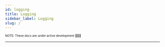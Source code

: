 ```yaml
---
id: logging
title: Logging
sidebar_label: Logging
slug: /
---
```


<sub><sup> NOTE: These docs are under active development 👷‍♀️👷 </sup></sub>

---